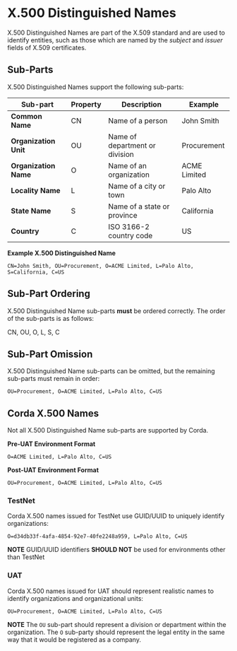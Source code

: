 # X.500 Distinguished Names

X.500 Distinguished Names are part of the X.509 standard and are used to identify entities, such as those which are named by the _subject_ and _issuer_ fields of X.509 certificates. 



## Sub-Parts

X.500 Distinguished Names support the following sub-parts:

| Sub-part              | Property | Description                    | Example      |
| --------------------- | -------- | ------------------------------ | ------------ |
| **Common Name**       | CN       | Name of a person               | John Smith   |
| **Organization Unit** | OU       | Name of department or division | Procurement  |
| **Organization Name** | O        | Name of an organization        | ACME Limited |
| **Locality Name**     | L        | Name of a city or town         | Palo Alto    |
| **State Name**        | S        | Name of a state or province    | California   |
| **Country**           | C        | ISO 3166-2 country code        | US           |



**Example X.500 Distinguished Name**

```
CN=John Smith, OU=Procurement, O=ACME Limited, L=Palo Alto, S=California, C=US
```



## Sub-Part Ordering

X.500 Distinguished Name sub-parts **must** be ordered correctly. The order of the sub-parts is as follows:

CN, OU, O, L, S, C



## Sub-Part Omission

X.500 Distinguished Name sub-parts can be omitted, but the remaining sub-parts must remain in order:

```
OU=Procurement, O=ACME Limited, L=Palo Alto, C=US
```



## Corda X.500 Names

Not all X.500 Distinguished Name sub-parts are supported by Corda.

**Pre-UAT Environment Format**

```
O=ACME Limited, L=Palo Alto, C=US
```

**Post-UAT Environment Format**

```
OU=Procurement, O=ACME Limited, L=Palo Alto, C=US
```



### TestNet

Corda X.500 names issued for TestNet use GUID/UUID to uniquely identify organizations:

```
O=d34db33f-4afa-4854-92e7-40fe2248a959, L=Palo Alto, C=US
```

**NOTE** GUID/UUID identifiers **SHOULD NOT** be used for environments other than TestNet



### UAT

Corda X.500 names issued for UAT should represent realistic names to identify organizations and organizational units:

```
OU=Procurement, O=ACME Limited, L=Palo Alto, C=US
```

**NOTE** The `OU` sub-part should represent a division or department within the organization. The `O` sub-party should represent the legal entity in the same way that it would be registered as a company.